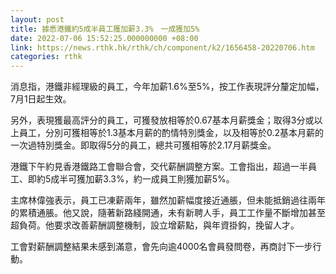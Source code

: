 ```yaml
---
layout: post
title: 據悉港鐵約5成半員工獲加薪3.3%　一成獲加5%
date: 2022-07-06 15:52:25.000000000 +08:00
link: https://news.rthk.hk/rthk/ch/component/k2/1656458-20220706.htm
categories: rthk
---
```


消息指，港鐵非經理級的員工，今年加薪1.6%至5%，按工作表現評分釐定加幅，7月1日起生效。

另外，表現獲最高評分的員工，可獲發放相等於0.67基本月薪獎金；取得3分或以上員工，分別可獲相等於1.3基本月薪的酌情特別獎金，以及相等於0.2基本月薪的一次過特別獎金。即取得5分的員工，總共可獲相等於2.17月薪獎金。

港鐵下午約見香港鐵路工會聯合會，交代薪酬調整方案。工會指出，超過一半員工、即約5成半可獲加薪3.3%，約一成員工則獲加薪5%。

主席林偉強表示，員工已凍薪兩年，雖然加薪幅度接近通脹，但未能抵銷過往兩年的累積通脹。他又說，隨著新路綫開通，未有新聘人手，員工工作量不斷增加甚至超負荷。他要求改善薪酬調整機制，設立增薪點，與年資掛鈎，挽留人才。

工會對薪酬調整結果未感到滿意，會先向逾4000名會員發問卷，再商討下一步行動。
